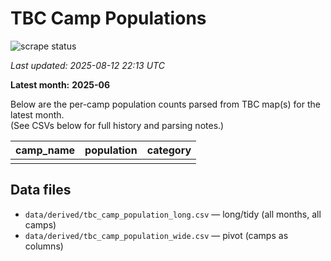 # TBC Camp Populations

![scrape status](https://github.com/DMParker1/tbc-camp-pops/actions/workflows/scrape.yml/badge.svg)

_Last updated: 2025-08-12 22:13 UTC_

**Latest month:** **2025-06**

Below are the per-camp population counts parsed from TBC map(s) for the latest month.  
(See CSVs below for full history and parsing notes.)

| camp_name | population | category |
| --- | --- | --- |
|  |  |  |

## Data files

- `data/derived/tbc_camp_population_long.csv` — long/tidy (all months, all camps)
- `data/derived/tbc_camp_population_wide.csv` — pivot (camps as columns)

